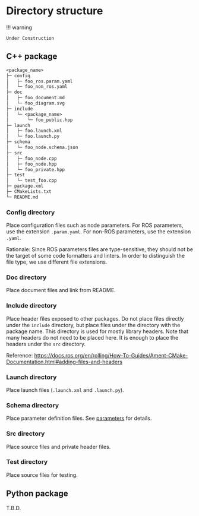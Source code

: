 # Directory structure

!!! warning

    Under Construction

## C++ package

```txt
<package_name>
├─ config
│   ├─ foo_ros.param.yaml
│   └─ foo_non_ros.yaml
├─ doc
│   ├─ foo_document.md
│   └─ foo_diagram.svg
├─ include
│   └─ <package_name>
│       └─ foo_public.hpp
├─ launch
│   ├─ foo.launch.xml
│   └─ foo.launch.py
├─ schema
│   └─ foo_node.schema.json
├─ src
│   ├─ foo_node.cpp
│   ├─ foo_node.hpp
│   └─ foo_private.hpp
├─ test
│   └─ test_foo.cpp
├─ package.xml
├─ CMakeLists.txt
└─ README.md
```

### Config directory

Place configuration files such as node parameters.
For ROS parameters, use the extension `.param.yaml`.
For non-ROS parameters, use the extension `.yaml`.

Rationale: Since ROS parameters files are type-sensitive, they should not be the target of some code formatters and linters. In order to distinguish the file type, we use different file extensions.

### Doc directory

Place document files and link from README.

### Include directory

Place header files exposed to other packages. Do not place files directly under the `include` directory, but place files under the directory with the package name.
This directory is used for mostly library headers. Note that many headers do not need to be placed here. It is enough to place the headers under the `src` directory.

Reference: <https://docs.ros.org/en/rolling/How-To-Guides/Ament-CMake-Documentation.html#adding-files-and-headers>

### Launch directory

Place launch files (`.launch.xml` and `.launch.py`).

### Schema directory

Place parameter definition files. See [parameters](./parameters.md) for details.

### Src directory

Place source files and private header files.

### Test directory

Place source files for testing.

## Python package

T.B.D.
